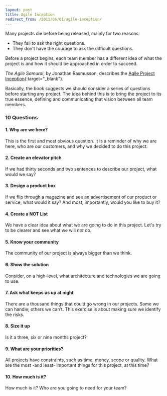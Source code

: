 ```yaml
---
layout: post
title: Agile Inception
redirect_from: /2011/06/01/agile-inception/
---
```


Many projects die before being released, mainly for two reasons:

- They fail to ask the right questions.
- They don't have the courage to ask the difficult questions.

Before a project begins, each team member has a different idea of what the
project is and how it should be approached in order to succeed.

*The Agile Samurai*, by Jonathan Rasmusson, describes the [Agile Project Inception][1]{:target="_blank"}.

Basically, the book suggests we should consider a series of questions before
starting any project. The idea behind this is to bring the project to its
true essence, defining and communicating that vision between all team members.

### 10 Questions

#### 1. Why are we here?

This is the first and most obvious question. It is a reminder of why we are
here, who are our customers, and why we decided to do this project.

#### 2. Create an elevator pitch

If we had thirty seconds and two sentences to describe our project, what
would we say?

#### 3. Design a product box

If we flip through a magazine and see an advertisement of our product or
service, what would it say? And most, importantly, would you like to buy it?

#### 4. Create a NOT List

We have a clear idea about what we are going to do in this project.
Let's try to be clearer and see what we will _not_ do.

#### 5. Know your community

The community of our project is always bigger than we think.

#### 6. Show the solution

Consider, on a high-level, what architecture and technologies we are going to use.

#### 7. Ask what keeps us up at night

There are a thousand things that could go wrong in our projects. Some we can handle;
others we can’t. This exercise is about making sure we identify the risks.

#### 8. Size it up

Is it a three, six or nine months project?

#### 9. What are your priorities?

All projects have constraints, such as time, money, scope or quality. What are the most
-and least- important things for this project, at this time?

#### 10. How much is it?

How much is it? Who are you going to need for your team?


[1]: http://agilewarrior.wordpress.com/2010/11/06/the-agile-inception-deck/
